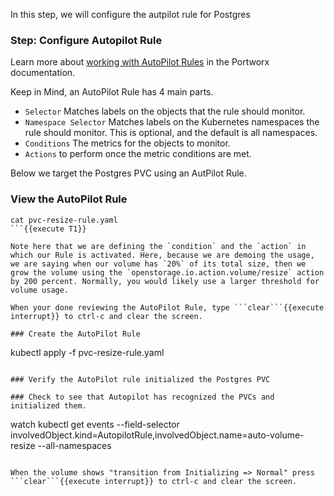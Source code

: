 In this step, we will configure the autpilot rule for Postgres

### Step: Configure Autopilot Rule

Learn more about [working with AutoPilot Rules](https://2.2.docs.portworx.com/portworx-install-with-kubernetes/autopilot/how-to-use/working-with-rules/#understanding-an-autopilotrule) in the Portworx documentation.

Keep in Mind, an AutoPilot Rule has 4 main parts.

* `Selector` Matches labels on the objects that the rule should monitor.
* `Namespace Selector` Matches labels on the Kubernetes namespaces the rule should monitor. This is optional, and the default is all namespaces.
* `Conditions` The metrics for the objects to monitor.
* `Actions` to perform once the metric conditions are met.

Below we target the Postgres PVC using an AutPilot Rule.

### View the AutoPilot Rule
```
cat pvc-resize-rule.yaml
```{{execute T1}}

Note here that we are defining the `condition` and the `action` in which our Rule is activated. Here, because we are demoing the usage, we are saying when our volume has `20%` of its total size, then we grow the volume using the `openstorage.io.action.volume/resize` action by 200 percent. Normally, you would likely use a larger threshold for volume usage.

When your done reviewing the AutoPilot Rule, type ```clear```{{execute interrupt}} to ctrl-c and clear the screen.

### Create the AutoPilot Rule
```
kubectl apply -f pvc-resize-rule.yaml
```{{execute T1}}

### Verify the AutoPilot rule initialized the Postgres PVC

### Check to see that Autopilot has recognized the PVCs and initialized them.
```
watch kubectl get events --field-selector involvedObject.kind=AutopilotRule,involvedObject.name=auto-volume-resize --all-namespaces
```{{execute T1}}

When the volume shows "transition from Initializing => Normal" press ```clear```{{execute interrupt}} to ctrl-c and clear the screen.